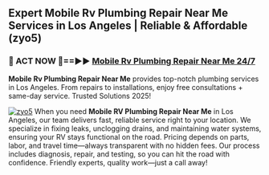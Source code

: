 ## Expert Mobile Rv Plumbing Repair Near Me Services in Los Angeles | Reliable & Affordable (zyo5)  

<h3>🚿 ACT NOW 🌟==►► <a href="https://tinyurl.com/2ne6vx2x" rel="nofollow">Mobile Rv Plumbing Repair Near Me 24/7</a></h3>

**Mobile Rv Plumbing Repair Near Me** provides top-notch plumbing services in Los Angeles. From repairs to installations, enjoy free consultations + same-day service. Trusted Solutions 2025!

[![zyo5](https://i.imgur.com/4PFF4AK.jpeg)](https://tinyurl.com/2ne6vx2x)
When you need **Mobile RV Plumbing Repair Near Me** in Los Angeles, our team delivers fast, reliable service right to your location. We specialize in fixing leaks, unclogging drains, and maintaining water systems, ensuring your RV stays functional on the road. Pricing depends on parts, labor, and travel time—always transparent with no hidden fees. Our process includes diagnosis, repair, and testing, so you can hit the road with confidence. Friendly experts, quality work—just a call away!